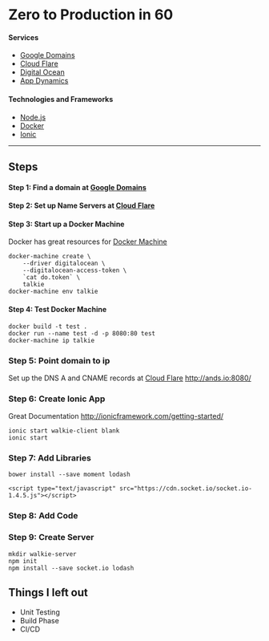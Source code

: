 # Zero to Production in 60

#### Services

- [Google Domains](https://domains.google.com/registrar#sp&chp=sp)
- [Cloud Flare](https://www.cloudflare.com)
- [Digital Ocean](https://www.digitalocean.com/)
- [App Dynamics](https://www.appdynamics.com)

#### Technologies and Frameworks

- [Node.js](https://nodejs.org/en/)
- [Docker](https://docs.docker.com/)
- [Ionic](ionicframework.com)

___

## Steps

#### Step 1: Find a domain at [Google Domains](https://domains.google.com/registrar#sp&chp=sp)

#### Step 2: Set up Name Servers at [Cloud Flare](https://www.cloudflare.com)

#### Step 3: Start up a Docker Machine
Docker has great resources for [Docker Machine](https://docs.docker.com/machine/get-started-cloud/)

    docker-machine create \
        --driver digitalocean \
        --digitalocean-access-token \
        `cat do.token` \
        talkie
    docker-machine env talkie

#### Step 4: Test Docker Machine

    docker build -t test .
    docker run --name test -d -p 8080:80 test
    docker-machine ip talkie

### Step 5: Point domain to ip
Set up the DNS A and CNAME records at [Cloud Flare](https://www.cloudflare.com)
    http://ands.io:8080/

### Step 6: Create Ionic App
Great Documentation <http://ionicframework.com/getting-started/>

    ionic start walkie-client blank
    ionic start

### Step 7: Add Libraries

    bower install --save moment lodash

    <script type="text/javascript" src="https://cdn.socket.io/socket.io-1.4.5.js"></script>

### Step 8: Add Code

### Step 9: Create Server

    mkdir walkie-server
    npm init
    npm install --save socket.io lodash

## Things I left out
- Unit Testing
- Build Phase
- CI/CD
